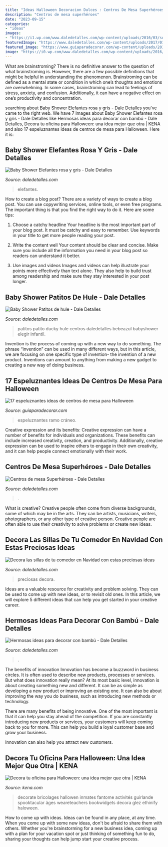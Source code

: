 ```yaml
---
title: "Ideas Halloween Decoracion Dulces : Centros De Mesa Superhéroes"
description: "Centros de mesa superhéroes"
date: "2023-09-15"
categories:
- "ideas"
images:
- "https://i1.wp.com/www.daledetalles.com/wp-content/uploads/2016/03/superheroes16.jpg?resize=564%2C752"
featuredImage: "https://www.daledetalles.com/wp-content/uploads/2017/01/decoracion-con-bambu2.jpg"
featured_image: "https://www.guiaparadecorar.com/wp-content/uploads/2018/10/espeluznantes-ideas-de-centros-de-mesa-para-Halloween13-480x720.jpg"
image: "https://i0.wp.com/www.daledetalles.com/wp-content/uploads/2016/09/sillas-decoradas-para-navidad8.jpg"
---
```



What are brainstroming?
There is no definitive answer to the question of what brainstroming is. However, there are a few possible definitions that might be helpful in understanding the phenomenon. Brainstroming can be defined as a mental state or condition in which one’s thoughts and emotions are overwhelming. In some cases, brainstroming can lead to feelings of stress, anxiety, and confusion. Additionally, it can have a negative effect on one’s productivity and concentration.

	

		
searching about Baby Shower Elefantes rosa y gris - Dale Detalles you've came to the right web. We have 7 Images about Baby Shower Elefantes rosa y gris - Dale Detalles like Hermosas ideas para decorar con bambú - Dale Detalles, Decora tu oficina para Halloween: una idea mejor que otra | KENA and also 17 espeluznantes ideas de centros de mesa para Halloween. Here it is:
		
    
## Baby Shower Elefantes Rosa Y Gris - Dale Detalles

<img loading=lazy src="https://i2.wp.com/www.daledetalles.com/wp-content/uploads/2016/02/baby-shower12.jpg?resize=600%2C800" onerror="this.onerror=null;this.src='https://tse3.mm.bing.net/th?id=OIP.aKWlx8lsdqMZovkTFgeJzwHaJ4&amp;pid=15.1';" alt="Baby Shower Elefantes rosa y gris - Dale Detalles">

_Source: daledetalles.com_

>elefantes. 

	

How to create a blog post?
There are a variety of ways to create a blog post. You can use copywriting services, online tools, or even free programs. The important thing is that you find the right way to do it. Here are some tips:
1. Choose a catchy headline
Your headline is the most important part of your blog post. It must be catchy and easy to remember. Use keywords in your title to get more people reading your post.

2. Write the content well
Your content should be clear and concise. Make sure you include all the information you need in your blog post so readers can understand it better.

3. Use images and videos
Images and videos can help illustrate your points more effectively than text alone. They also help to build trust among readership and make sure they stay interested in your post longer.


    
## Baby Shower Patitos De Hule - Dale Detalles

<img loading=lazy src="https://i2.wp.com/www.daledetalles.com/wp-content/uploads/2016/02/5-24.jpg?resize=667%2C1000" onerror="this.onerror=null;this.src='https://tse4.mm.bing.net/th?id=OIP.BhBtknymr6a6EgErI7BJBgHaLG&amp;pid=15.1';" alt="Baby Shower Patitos de hule - Dale Detalles">

_Source: daledetalles.com_

>patitos patito ducky hule centros daledetalles bebeazul babyshower elegir infantil. 

	

Invention is the process of coming up with a new way to do something. The phrase “invention” can be used in many different ways, but in this article, we are focusing on one specific type of invention- the invention of a new product. Inventions can amount to anything from making a new gadget to creating a new way of doing business.

    
## 17 Espeluznantes Ideas De Centros De Mesa Para Halloween

<img loading=lazy src="https://www.guiaparadecorar.com/wp-content/uploads/2018/10/espeluznantes-ideas-de-centros-de-mesa-para-Halloween13-480x720.jpg" onerror="this.onerror=null;this.src='https://tse2.mm.bing.net/th?id=OIP.6MadGbajDodsG_k6OKdCwgHaLH&amp;pid=15.1';" alt="17 espeluznantes ideas de centros de mesa para Halloween">

_Source: guiaparadecorar.com_

>espeluznantes ramo cráneo. 

	

Creative expression and its benefits:
Creative expression can have a number of benefits for individuals and organizations. These benefits can include increased creativity, creation, and productivity. Additionally, creative expression can be used to inspire others to engage in their own creativity, and it can help people connect emotionally with their work.

    
## Centros De Mesa Superhéroes - Dale Detalles

<img loading=lazy src="https://i1.wp.com/www.daledetalles.com/wp-content/uploads/2016/03/superheroes16.jpg?resize=564%2C752" onerror="this.onerror=null;this.src='https://tse3.mm.bing.net/th?id=OIP.APHfgIvZc-7jy5RhOPkCUAHaJ4&amp;pid=15.1';" alt="Centros de mesa Superhéroes - Dale Detalles">

_Source: daledetalles.com_

>. 

	

What is creative?
Creative people often come from diverse backgrounds, some of which may be in the arts. They can be artists, musicians, writers, photographers, or any other type of creative person. Creative people are often able to use their creativity to solve problems or create new ideas.

    
## Decora Las Sillas De Tu Comedor En Navidad Con Estas Preciosas Ideas

<img loading=lazy src="https://i0.wp.com/www.daledetalles.com/wp-content/uploads/2016/09/sillas-decoradas-para-navidad8.jpg" onerror="this.onerror=null;this.src='https://tse1.mm.bing.net/th?id=OIP.HvLK6qjmhyWRo4kNircRlAHaJ3&amp;pid=15.1';" alt="Decora las sillas de tu comedor en Navidad con estas preciosas ideas">

_Source: daledetalles.com_

>preciosas decora. 

	

Ideas are a valuable resource for creativity and problem solving. They can be used to come up with new ideas, or to revisit old ones. In this article, we will explore 5 different ideas that can help you get started in your creative career.

    
## Hermosas Ideas Para Decorar Con Bambú - Dale Detalles

<img loading=lazy src="https://www.daledetalles.com/wp-content/uploads/2017/01/decoracion-con-bambu2.jpg" onerror="this.onerror=null;this.src='https://tse4.mm.bing.net/th?id=OIP.HaQGnU9GPSsWytQAznTAugHaLH&amp;pid=15.1';" alt="Hermosas ideas para decorar con bambú - Dale Detalles">

_Source: daledetalles.com_

>. 

	

The benefits of innovation
Innovation has become a buzzword in business circles. It is often used to describe new products, processes or services. But what does innovation really mean?
At its most basic level, innovation is about creating something new and different. It can be as simple as developing a new product or improving an existing one. It can also be about improving the way you do business, such as introducing new methods or technology.

There are many benefits of being innovative. One of the most important is that it can help you stay ahead of the competition. If you are constantly introducing new products or services, your customers will keep coming back to you for more. This can help you build a loyal customer base and grow your business.

Innovation can also help you attract new customers.

    
## Decora Tu Oficina Para Halloween: Una Idea Mejor Que Otra | KENA

<img loading=lazy src="https://kena.com/wp-content/uploads/2019/10/e2fc0cf6228fb2e26460458917ca3bfa.jpg" onerror="this.onerror=null;this.src='https://tse1.mm.bing.net/th?id=OIP.UV0Abp-I9GueabJtEC2rjgAAAA&amp;pid=15.1';" alt="Decora tu oficina para Halloween: una idea mejor que otra | KENA">

_Source: kena.com_

>decorate bricolages hallowen inmates fantome activités guirlande spooktacular âges weareteachers bookwidgets decora glez ethinify haloween. 

	

How to come up with ideas.
Ideas can be found in any place, at any time. When you come up with some new ideas, don't be afraid to share them with others. Whether you're brainstorming for a new business idea, coming up with a plan for your vacation spot or just thinking of something fun to do, sharing your thoughts can help jump start your creative process.

